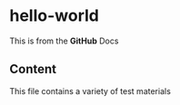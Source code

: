# hello-world
This is from the **GitHub** Docs 
## Content
This file contains a variety of test materials
